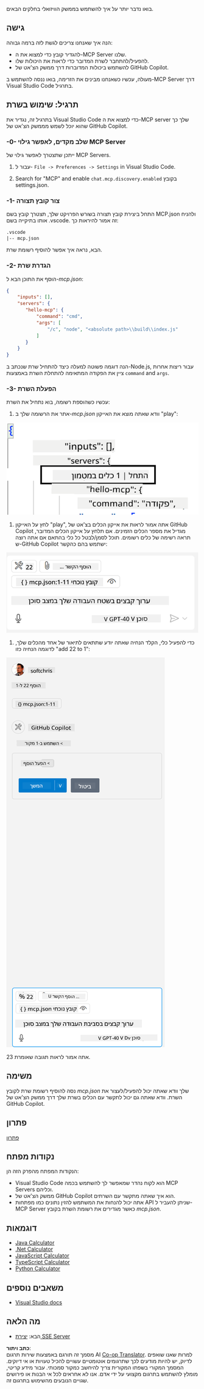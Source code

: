 <!--
CO_OP_TRANSLATOR_METADATA:
{
  "original_hash": "c37fabfbc0dcbc9a4afb6d17e7d3be9f",
  "translation_date": "2025-05-17T11:11:33+00:00",
  "source_file": "03-GettingStarted/04-vscode/README.md",
  "language_code": "he"
}
-->
בואו נדבר יותר על איך להשתמש בממשק הוויזואלי בחלקים הבאים.

## גישה

הנה איך שאנחנו צריכים לגשת לזה ברמה גבוהה:

- להגדיר קובץ כדי למצוא את ה-MCP Server שלנו.
- להפעיל/להתחבר לשרת המדובר כדי לראות את היכולות שלו.
- להשתמש ביכולות המדוברות דרך ממשק הצ'אט של GitHub Copilot.

מעולה, עכשיו כשאנחנו מבינים את הזרימה, בואו ננסה להשתמש ב-MCP Server דרך Visual Studio Code בתרגיל.

## תרגיל: שימוש בשרת

בתרגיל זה, נגדיר את Visual Studio Code כדי למצוא את ה-MCP server שלך כך שהוא יוכל לשמש מממשק הצ'אט של GitHub Copilot.

### -0- שלב מקדים, לאפשר גילוי MCP Server

ייתכן שתצטרך לאפשר גילוי של MCP Servers.

1. עבור ל- `File -> Preferences -> Settings` in Visual Studio Code.

1. Search for "MCP" and enable `chat.mcp.discovery.enabled` בקובץ settings.json.

### -1- צור קובץ תצורה

התחל ביצירת קובץ תצורה בשורש הפרויקט שלך, תצטרך קובץ בשם MCP.json ולהניח אותו בתיקייה בשם .vscode. זה אמור להיראות כך:

```text
.vscode
|-- mcp.json
```

הבא, נראה איך אפשר להוסיף רשומת שרת.

### -2- הגדרת שרת

הוסף את התוכן הבא ל-*mcp.json*:

```json
{
    "inputs": [],
    "servers": {
       "hello-mcp": {
           "command": "cmd",
           "args": [
               "/c", "node", "<absolute path>\\build\\index.js"
           ]
       }
    }
}
```

הנה דוגמה פשוטה למעלה כיצד להתחיל שרת שנכתב ב-Node.js, עבור ריצות אחרות ציין את הפקודה המתאימה להתחלת השרת באמצעות `command` and `args`.

### -3- הפעלת השרת

עכשיו כשהוספת רשומה, בוא נתחיל את השרת:

1. אתר את הרשומה שלך ב-*mcp.json* וודא שאתה מוצא את האייקון "play":

  ![Starting server in Visual Studio Code](../../../../translated_images/vscode-start-server.c7f1132263a8ce789fa7f436eb3df7e36199ebf863f1a8205bfc4483c9e40924.he.png)  

1. לחץ על האייקון "play", אתה אמור לראות את אייקון הכלים בצ'אט של GitHub Copilot מגדיל את מספר הכלים הזמינים. אם תלחץ על אייקון הכלים המדובר, תראה רשימה של כלים רשומים. תוכל לסמן/לבטל כל כלי בהתאם אם אתה רוצה ש-GitHub Copilot ישתמש בהם כהקשר:

  ![Starting server in Visual Studio Code](../../../../translated_images/vscode-tool.ce37be05a56b9af258f882c161dbf35e23ac885b08ee5f5ee643097653b135b8.he.png)

1. כדי להפעיל כלי, הקלד הנחיה שאתה יודע שתתאים לתיאור של אחד מהכלים שלך, לדוגמה הנחיה כזו "add 22 to 1":

  ![Running a tool from GitHub Copilot](../../../../translated_images/vscode-agent.7f56a5ce3cef334adfe737514a7e8ac9384fa4161dd4df14bd3ddc9cd1a154f4.he.png)

  אתה אמור לראות תגובה שאומרת 23.

## משימה

נסה להוסיף רשומת שרת לקובץ *mcp.json* שלך וודא שאתה יכול להפעיל/לעצור את השרת. וודא שאתה גם יכול לתקשר עם הכלים בשרת שלך דרך ממשק הצ'אט של GitHub Copilot.

## פתרון

[פתרון](./solution/README.md)

## נקודות מפתח

הנקודות המפתח מהפרק הזה הן:

- Visual Studio Code הוא לקוח נהדר שמאפשר לך להשתמש בכמה MCP Servers וכליהם.
- ממשק הצ'אט של GitHub Copilot הוא איך שאתה מתקשר עם השרתים.
- אתה יכול להנחות את המשתמש להזין נתונים כמו מפתחות API שניתן להעביר ל-MCP Server כאשר מגדירים את רשומת השרת בקובץ *mcp.json*.

## דוגמאות

- [Java Calculator](../samples/java/calculator/README.md)
- [.Net Calculator](../../../../03-GettingStarted/samples/csharp)
- [JavaScript Calculator](../samples/javascript/README.md)
- [TypeScript Calculator](../samples/typescript/README.md)
- [Python Calculator](../../../../03-GettingStarted/samples/python) 

## משאבים נוספים

- [Visual Studio docs](https://code.visualstudio.com/docs/copilot/chat/mcp-servers)

## מה הלאה

- הבא: [יצירת SSE Server](/03-GettingStarted/05-sse-server/README.md)

**כתב ויתור**:  
מסמך זה תורגם באמצעות שירות תרגום AI [Co-op Translator](https://github.com/Azure/co-op-translator). למרות שאנו שואפים לדיוק, יש להיות מודעים לכך שתרגומים אוטומטיים עשויים להכיל טעויות או אי דיוקים. המסמך המקורי בשפתו המקורית צריך להיחשב כמקור סמכותי. עבור מידע קריטי, מומלץ להשתמש בתרגום מקצועי על ידי אדם. אנו לא אחראים לכל אי הבנות או פירושים שגויים הנובעים מהשימוש בתרגום זה.
